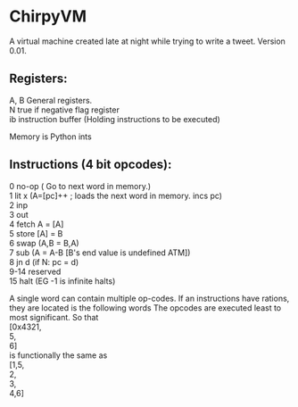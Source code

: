 # ChirpyVM  
A virtual machine created late at night while trying to write a tweet.
Version 0.01. 

## Registers:  
A, B General registers.  
N true if negative flag register  
ib instruction buffer (Holding instructions to be executed)  
  
Memory is Python ints  
  
## Instructions (4 bit opcodes):  
0 no-op ( Go to next word in memory.)  
1 lit x (A=[pc]++ ; loads the next word in memory. incs pc)  
2 inp  
3 out  
4 fetch A = [A]  
5 store [A] = B  
6 swap (A,B = B,A)  
7 sub (A = A-B [B's end value is undefined ATM])  
8 jn d (if N: pc = d)  
9-14 reserved  
15 halt (EG -1 is infinite halts)  
  
A single word can contain multiple op-codes. If an instructions have rations, they are located is the following words
The opcodes are executed least to most significant. So that  
[0x4321,  
 5,  
 6]  
is functionally the same as  
[1,5,  
 2,  
 3,  
 4,6]  
